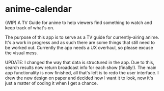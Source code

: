 # anime-calendar
(WIP) A TV Guide for anime to help viewers find something to watch and keep track of what's on.

The purpose of this app is to serve as a TV guide for currently-airing anime. It's a work in progress and as such there are
some things that still need to be worked out. Currently the app needs a UX overhaul, so please excuse
the visual mess.


UPDATE:
I changed the way that data is structured in the app. Due to this, search results now return broadcast info for each show (finally!). The main app functionality is now finished, all that's left is to redo the user interface. I drew the new design on paper and decided how I want it to look, now it's just a matter of coding it when I get a chance.
